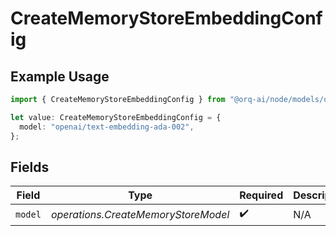 # CreateMemoryStoreEmbeddingConfig

## Example Usage

```typescript
import { CreateMemoryStoreEmbeddingConfig } from "@orq-ai/node/models/operations";

let value: CreateMemoryStoreEmbeddingConfig = {
  model: "openai/text-embedding-ada-002",
};
```

## Fields

| Field                               | Type                                | Required                            | Description                         |
| ----------------------------------- | ----------------------------------- | ----------------------------------- | ----------------------------------- |
| `model`                             | *operations.CreateMemoryStoreModel* | :heavy_check_mark:                  | N/A                                 |